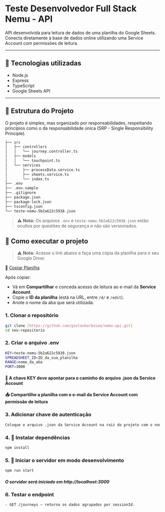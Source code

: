 # Teste Desenvolvedor Full Stack Nemu - API

API desenvolvida para leitura de dados de uma planilha do Google Sheets.  
Conecta diretamente à base de dados online utilizando uma Service Account com permissões de leitura.

---

## 🚧 Tecnologias utilizadas

- Node.js
- Express
- TypeScript
- Google Sheets API

---

## 📁 Estrutura do Projeto

O projeto é simples, mas organizado por responsabilidades, respeitando princípios como o da responsabilidade única (SRP - Single Responsibility Principle).

```bash
├── src
│   ├── controllers
│   │   └── journey.controller.ts
│   ├── models
│   │   └── touchpoint.ts
│   └── services
│       ├── processData.service.ts
│       ├── sheets.service.ts
│       └── index.ts
├── .env
├── .env.sample
├── .gitignore
├── package.json
├── package-lock.json
├── tsconfig.json
└── teste-nemu-5b2a622c5938.json
```

> ⚠️ **Nota:** Os arquivos `.env` e `teste-nemu-5b2a622c5938.json` estão ocultos por questões de segurança e não são versionados.

## 🚀 Como executar o projeto

> ⚠️ **Nota:** Acesse o link abaixo e faça uma cópia da planilha para o seu Google Drive:

📄 [Copiar Planilha](https://docs.google.com/spreadsheets/d/1bFwd2Xav6ultQuAzNYBCK0LTLd7jpKLW13asz1wGaq8/edit?gid=1533670245#gid=1533670245)

Após copiar:
- Vá em **Compartilhar** e conceda acesso de leitura ao e-mail da **Service Account**.
- Copie o **ID da planilha** (está na URL, entre `/d/` e `/edit`).
- Anote o nome da aba que será utilizada.

### 1. Clonar o repositório
```bash
git clone [https://github.com/gustavbarbosaa/nemu-api.git]
cd seu-repositorio
```
### 2. Criar o arquivo .env
```bash
KEY=teste-nemu-5b2a622c5938.json
SPREADSHEET_ID=ID_da_sua_planilha
RANGE=nome_da_aba
PORT=3000
```
#### 🧠 A chave KEY deve apontar para o caminho do arquivo .json da Service Account
#### 📤 Compartilhe a planilha com o e-mail da Service Account com permissão de leitura

### 3. Adicionar chave de autenticação
```bash
Coloque o arquivo .json da Service Account na raiz do projeto com o nome definido na variável KEY.
```
### 4. 🚀 Instalar dependências
```bash
npm install
```

### 5. 🚀 Iniciar o servidor em modo desenvolvimento
```bash
npm run start
```

##### O servidor será iniciado em http://localhost:3000

### 6. Testar o endpoint
```bash
- GET /journeys — retorna os dados agrupados por sessionId.
```
